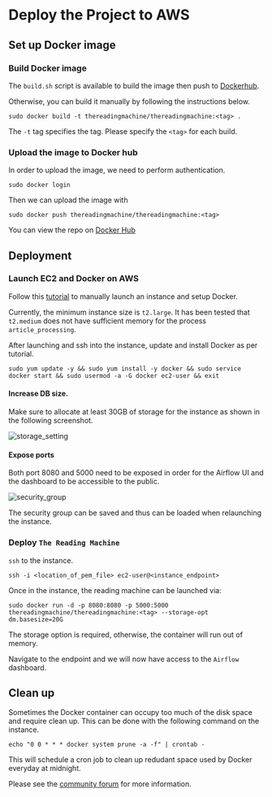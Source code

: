 # Deploy the Project to AWS

## Set up Docker image

### Build Docker image

The `build.sh` script is available to build the image then push to
[Dockerhub](https://hub.docker.com/r/thereadingmachine/thereadingmachine/).

Otherwise, you can build it manually by following the instructions
below.

```
sudo docker build -t thereadingmachine/thereadingmachine:<tag> .
```

The `-t` tag specifies the tag. Please specify the `<tag>` for each
build.

### Upload the image to Docker hub

In order to upload the image, we need to perform authentication.

```
sudo docker login
```

Then we can upload the image with

```
sudo docker push thereadingmachine/thereadingmachine:<tag>
```

You can view the repo on [Docker
Hub](https://hub.docker.com/r/thereadingmachine/thereadingmachine/)


## Deployment

### Launch EC2 and Docker on AWS

Follow this
[tutorial](https://www.ybrikman.com/writing/2015/11/11/running-docker-aws-ground-up/)
to manually launch an instance and setup Docker.


Currently, the minimum instance size is `t2.large`. It has been tested
that `t2.medium` does not have sufficient memory for the process
`article_processing`.

After launching and ssh into the instance, update and install Docker as per tutorial.


```
sudo yum update -y && sudo yum install -y docker && sudo service docker start && sudo usermod -a -G docker ec2-user && exit
```

#### Increase DB size.

Make sure to allocate at least 30GB of storage for the instance as
shown in the following screenshot.

![storage_setting](https://user-images.githubusercontent.com/1054320/39852588-73de211e-5471-11e8-8214-ea2e0cde2d68.png)

#### Expose ports

Both port 8080 and 5000 need to be exposed in order for the Airflow UI
and the dashboard to be accessible to the public.

![security_group](https://user-images.githubusercontent.com/1054320/39852635-aa825b9a-5471-11e8-8f6d-306064a33cbd.png)

The security group can be saved and thus can be loaded when
relaunching the instance.

### Deploy `The Reading Machine`

`ssh` to the instance.

```
ssh -i <location_of_pem_file> ec2-user@<instance_endpoint>
```

Once in the instance, the reading machine can be launched via:

```
sudo docker run -d -p 8080:8080 -p 5000:5000 thereadingmachine/thereadingmachine:<tag> --storage-opt dm.basesize=20G
```

The storage option is required, otherwise, the container will run out
of memory.

Navigate to the endpoint and we will now have access to the `Airflow`
dashboard.


## Clean up

Sometimes the Docker container can occupy too much of the disk space
and require clean up. This can be done with the following command on
the instance.

```
echo "0 0 * * * docker system prune -a -f" | crontab -
```

This will schedule a cron job to clean up redudant space used by
Docker everyday at midnight.


Please see the [community
forum](https://forums.docker.com/t/some-way-to-clean-up-identify-contents-of-var-lib-docker-overlay/30604/2)
for more information.
